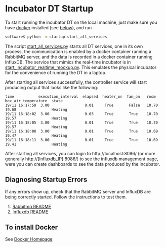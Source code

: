 # Incubator DT Startup

To start running the incubator DT on the local machine, just make sure you have [docker](https://www.docker.com/products/docker-desktop) installed (see [below](#to-install-docker)), and run
```bash
software$ python -m startup.start_all_services
```
The script [start_all_services.py](./start_all_services.py) starts all DT services, one in its own process. 
the communication is enabled by a docker container running a RabbitMQ server, and the data is recorded in a docker container running InfluxDB.
The service that mimics the real-time incubator is in [start_incubator_realtime_mockup.py](./start_incubator_realtime_mockup.py). This emulates the physical incubator for the convenience of running the DT in a laptop.

After starting all services successfully, the controller service will start producing output that looks like the following:
````
time           execution_interval  elapsed  heater_on  fan_on   room   box_air_temperature  state 
19/11 16:17:59  3.00                0.01     True       False   10.70  19.68                Heating
19/11 16:18:02  3.00                0.03     True       True    10.70  19.57                Heating
19/11 16:18:05  3.00                0.01     True       True    10.70  19.57                Heating
19/11 16:18:08  3.00                0.01     True       True    10.69  19.47                Heating
19/11 16:18:11  3.00                0.01     True       True    10.69  19.41                Heating
````

After starting all services, you can login to http://localhost:8086/ (or more generally http://[Influxdb_IP]:8086/) to see the influxdb management page, were you can create dashboards to see the data produced by the incubator.


## Diagnosing Startup Errors

If any errors show up, check that the RabbitMQ server and InfluxDB are being correctly started. 
Follow the instructions to test them.
1. [Rabbitmq README](../incubator/communication/installation/README.md)
2. [Influxdb README](../digital_twin/data_access/influxdbserver/README.md)

## To install Docker

See [Docker Homepage](https://docs.docker.com/desktop/)
